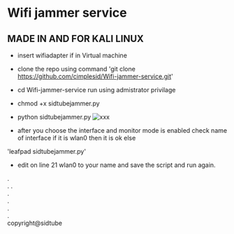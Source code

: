 # Wifi jammer service
## MADE IN AND FOR KALI LINUX

* insert wifiadapter if in Virtual machine
* clone the repo using command 'git clone https://github.com/cimplesid/Wifi-jammer-service.git'
* cd Wifi-jammer-service
run using admistrator privilage
* chmod +x sidtubejammer.py
* python sidtubejammer.py
![xxx](https://user-images.githubusercontent.com/29953052/39392114-aac91e78-4acf-11e8-9e55-c279e6d97ea0.JPG)

* after you choose the interface and monitor mode is enabled check name of interface if it is wlan0 then it is ok else  

'leafpad sidtubejammer.py'
* edit on line 21 wlan0 to your name and save the script and run again.
  
.  
. 
.  
.  
.  
.  
.  
copyright@sidtube

